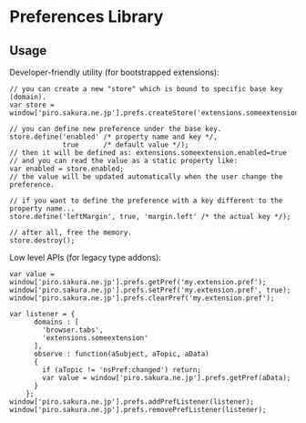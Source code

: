 # Preferences Library

## Usage

Developer-friendly utility (for bootstrapped extensions):

    // you can create a new "store" which is bound to specific base key (domain).
    var store = window['piro.sakura.ne.jp'].prefs.createStore('extensions.someextension');
    
    // you can define new preference under the base key.
    store.define('enabled' /* property name and key */,
                 true      /* default value */);
    // then it will be defined as: extensions.someextension.enabled=true
    // and you can read the value as a static property like:
    var enabled = store.enabled;
    // the value will be updated automatically when the user change the preference.
    
    // if you want to define the preference with a key different to the property name...
    store.define('leftMargin', true, 'margin.left' /* the actual key */);
    
    // after all, free the memory.
    store.destroy();

Low level APIs (for legacy type addons):

    var value = window['piro.sakura.ne.jp'].prefs.getPref('my.extension.pref');
    window['piro.sakura.ne.jp'].prefs.setPref('my.extension.pref', true);
    window['piro.sakura.ne.jp'].prefs.clearPref('my.extension.pref');
    
    var listener = {
          domains : [
            'browser.tabs',
            'extensions.someextension'
          ],
          observe : function(aSubject, aTopic, aData)
          {
            if (aTopic != 'nsPref:changed') return;
            var value = window['piro.sakura.ne.jp'].prefs.getPref(aData);
          }
        };
    window['piro.sakura.ne.jp'].prefs.addPrefListener(listener);
    window['piro.sakura.ne.jp'].prefs.removePrefListener(listener);

